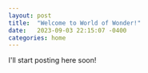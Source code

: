 ```yaml
---
layout: post
title:  "Welcome to World of Wonder!"
date:   2023-09-03 22:15:07 -0400
categories: home
---
```

I'll start posting here soon!
